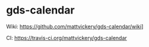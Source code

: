 # gds-calendar

Wiki: https://github.com/mattvickery/gds-calendar/wiki]

CI: https://travis-ci.org/mattvickery/gds-calendar
